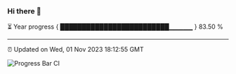 ### Hi there 👋

⏳ Year progress { █████████████████████████▁▁▁▁▁ } 83.50 %

---

⏰ Updated on Wed, 01 Nov 2023 18:12:55 GMT

![Progress Bar CI](https://github.com/liununu/liununu/workflows/Progress%20Bar%20CI/badge.svg)
